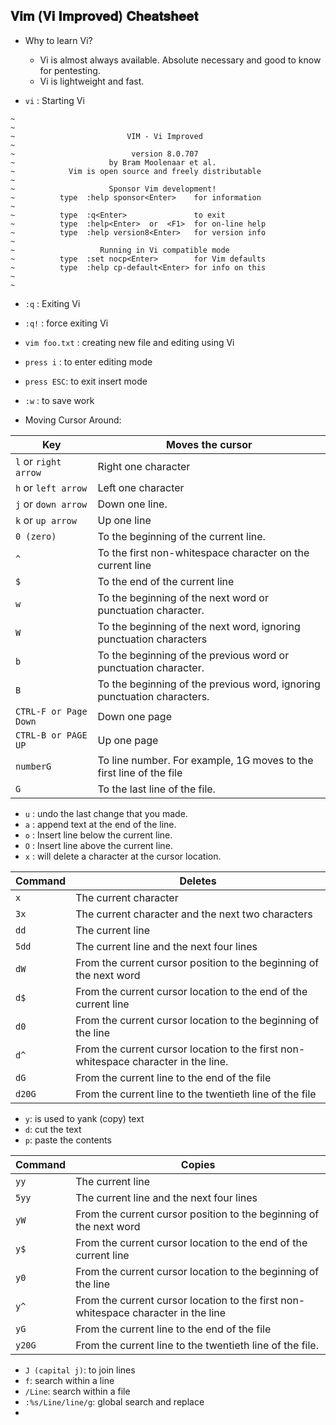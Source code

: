 ## 𝐕𝐢𝐦 (𝐕𝐢 𝐈𝐦𝐩𝐫𝐨𝐯𝐞𝐝) 𝐂𝐡𝐞𝐚𝐭𝐬𝐡𝐞𝐞𝐭

- Why to learn Vi?
  - Vi is almost always available. Absolute necessary and good to know for pentesting.
  - Vi is lightweight and fast.

- `vi` : Starting Vi

```
~
~
~                         VIM - Vi Improved
~
~                          version 8.0.707
~                     by Bram Moolenaar et al.
~            Vim is open source and freely distributable
~
~                     Sponsor Vim development!
~          type  :help sponsor<Enter>    for information
~
~          type  :q<Enter>               to exit
~          type  :help<Enter>  or  <F1>  for on-line help
~          type  :help version8<Enter>   for version info
~
~                   Running in Vi compatible mode
~          type  :set nocp<Enter>        for Vim defaults
~          type  :help cp-default<Enter> for info on this
~
~
```

- `:q` : Exiting Vi
- `:q!` : force exiting Vi
- `vim foo.txt` : creating new file and editing using Vi
- `press i` : to enter editing mode
- `press ESC`: to exit insert mode
- `:w` : to save work

- Moving Cursor Around:

Key | Moves the cursor
--- | ---
`l` or `right arrow` | Right one character
`h` or `left arrow` | Left one character
`j` or `down arrow` | Down one line.
`k` or `up arrow` | Up one line
`0 (zero)` | To the beginning of the current line.
`^` | To the first non-whitespace character on the current line
`$` | To the end of the current line
`w` | To the beginning of the next word or punctuation character.
`W` | To the beginning of the next word, ignoring punctuation characters
`b` | To the beginning of the previous word or punctuation character.
`B` | To the beginning of the previous word, ignoring punctuation characters.
`CTRL-F or Page Down` | Down one page
`CTRL-B or PAGE UP` | Up one page
`numberG` | To line number. For example, 1G moves to the first line of the file
`G` | To the last line of the file.


- `u` : undo the last change that you made.
- `a` : append text at the end of the line.
- `o` : Insert line below the current line.
- `O` : Insert line above the current line.
- `x` : will delete a character at the cursor location.

Command | Deletes
--- | ---
`x` | The current character
`3x` | The current character and the next two characters
`dd` | The current line
`5dd` | The current line and the next four lines
`dW` | From the current cursor position to the beginning of the next word
`d$` | From the current cursor location to the end of the current line
`d0` | From the current cursor location to the beginning of the line
`d^` | From the current cursor location to the first non-whitespace character in the line.
`dG` | From the current line to the end of the file
`d20G` | From the current line to the twentieth line of the file

- `y`: is used to yank (copy) text
- `d`: cut the text
- `p`: paste the contents

Command | Copies
---|---
`yy` | The current line
`5yy` | The current line and the next four lines
`yW` | From the current cursor position to the beginning of the next word
`y$` | From the current cursor location to the end of the current line
`y0` | From the current cursor location to the beginning of the line
`y^` | From the current cursor location to the first non-whitespace character in the line
`yG` | From the current line to the end of the file
`y20G` | From the current line to the twentieth line of the file.

- `J (capital j)`: to join lines
- `f`: search within a line
- `/Line`: search within a file
- `:%s/Line/line/g`: global search and replace
- 

